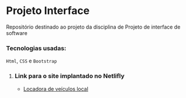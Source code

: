 # Projeto Interface
Repositório destinado ao projeto da disciplina de Projeto de interface de software
### Tecnologias usadas:
`Html`, `CSS` e `Bootstrap`

<ol>
<li>
<h3><b>Link para o site implantado no Netlifly</b></h3>
<ul> 
<li><a href="https://dc-local.netlify.app/">Locadora de veículos local</a></li>
</ul>
</li>
</ol>
